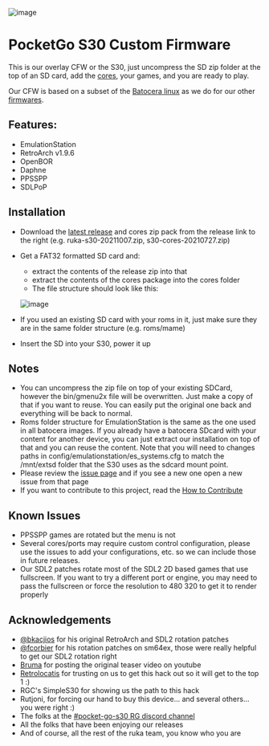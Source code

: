 ![image](https://user-images.githubusercontent.com/67930710/117461690-22bc2e80-af4e-11eb-8ac5-240f600ebe39.png)

# PocketGo S30 Custom Firmware 

This is our overlay CFW or the S30, just uncompress the SD zip folder at the top of an SD card, add the [cores](https://github.com/Ruka-CFW/s30-cfw/releases/tag/s30-cores-20210727), your games, and you are ready to play.

Our CFW is based on a subset of the [Batocera linux](https://github.com/batocera-linux/batocera.linux) as we do for our other [firmwares](https://github.com/Ruka-CFW/rk3128-cfw).

## Features:
* EmulationStation
* RetroArch v1.9.6
* OpenBOR
* Daphne
* PPSSPP
* SDLPoP

## Installation

* Download the [latest release](https://github.com/Ruka-CFW/s30-cfw/releases/tag/v0.2_baracus) and cores zip pack from the release link to the right (e.g. ruka-s30-20211007.zip, s30-cores-20210727.zip)
* Get a FAT32 formatted SD card and: 
  * extract the contents of the release zip into that
  * extract the contents of the cores package into the cores folder 
  * The file structure should look like this:
  
  ![image](https://user-images.githubusercontent.com/4155607/127529051-1209c4fa-d6fd-4f23-8f15-b67ff5c3b254.png)
* If you used an existing SD card with your roms in it, just make sure they are in the same folder structure (e.g. roms/mame)
* Insert the SD into your S30, power it up

## Notes
* You can uncompress the zip file on top of your existing SDCard, however the bin/gmenu2x file will be overwritten. Just make a copy of that if you want to reuse. You can easily put the original one back and everything will be back to normal.
* Roms folder structure for EmulationStation is the same as the one used in all batocera images. If you already have a batocera SDcard with your content for another device, you can just extract our installation on top of that and you can reuse the content. Note that you will need to changes paths in config/emulationstation/es_systems.cfg to match the /mnt/extsd folder that the S30 uses as the sdcard mount point.
* Please review the [issue page](https://github.com/Ruka-CFW/s30-cfw/issues) and if you see a new one open a new issue from that page
* If you want to contribute to this project, read the [How to Contribute](CONTRIBUTING.md)

## Known Issues
* PPSSPP games are rotated but the menu is not
* Several cores/ports may require custom control configuration, please use the issues to add your configurations, etc. so we can include those in future releases.
* Our SDL2 patches rotate most of the SDL2 2D based games that use fullscreen. If you want to try a different port or engine, you may need to pass the fullscreen or force the resolution to 480 320 to get it to render properly

## Acknowledgements

* [@bkacjios](https://github.com/bkacjios) for his original RetroArch and SDL2 rotation patches
* [@fcorbier](https://github.com/fcorbier/sm64ex) for his rotation patches on sm64ex, those were really helpful to get our SDL2 rotation right
* [Bruma](https://www.youtube.com/channel/UCrdNisYjDd7qI1Zv2ZLwBrQ) for posting the original teaser video on youtube
* [Retrolocatis](https://www.youtube.com/watch?v=a9pKh0gti3s&t=3597s) for trusting on us to get this hack out so it will get to the top 1 :)
* RGC's SimpleS30 for showing us the path to this hack 
* Rutjoni, for forcing our hand to buy this device... and several others... you were right :)
* The folks at the [#pocket-go-s30 RG discord channel](https://discord.com/channels/529983248114122762/779295877951914005)
* All the folks that have been enjoying our releases
* And of course, all the rest of the ruka team, you know who you are

